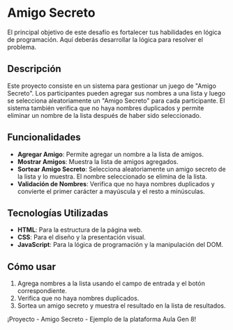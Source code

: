 # Amigo Secreto

El principal objetivo de este desafío es fortalecer tus habilidades en lógica de programación. Aquí deberás desarrollar la lógica para resolver el problema.

## Descripción

Este proyecto consiste en un sistema para gestionar un juego de "Amigo Secreto". Los participantes pueden agregar sus nombres a una lista y luego se selecciona aleatoriamente un "Amigo Secreto" para cada participante. El sistema también verifica que no haya nombres duplicados y permite eliminar un nombre de la lista después de haber sido seleccionado.

## Funcionalidades

- **Agregar Amigo**: Permite agregar un nombre a la lista de amigos.
- **Mostrar Amigos**: Muestra la lista de amigos agregados.
- **Sortear Amigo Secreto**: Selecciona aleatoriamente un amigo secreto de la lista y lo muestra. El nombre seleccionado se elimina de la lista.
- **Validación de Nombres**: Verifica que no haya nombres duplicados y convierte el primer carácter a mayúscula y el resto a minúsculas.

## Tecnologías Utilizadas

- **HTML**: Para la estructura de la página web.
- **CSS**: Para el diseño y la presentación visual.
- **JavaScript**: Para la lógica de programación y la manipulación del DOM.

## Cómo usar

1. Agrega nombres a la lista usando el campo de entrada y el botón correspondiente.
2. Verifica que no haya nombres duplicados.
3. Sortea un amigo secreto y muestra el resultado en la lista de resultados.

¡Proyecto -  Amigo Secreto - Ejemplo de la plataforma Aula Gen 8!
